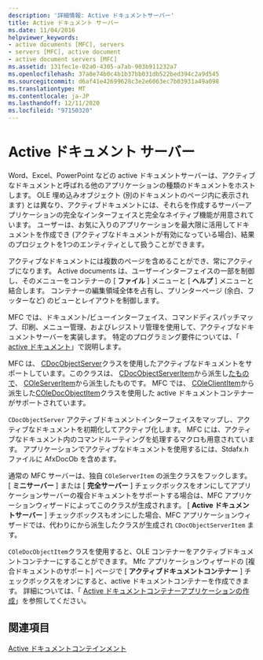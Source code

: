 ```yaml
---
description: '詳細情報: Active ドキュメントサーバー'
title: Active ドキュメント サーバー
ms.date: 11/04/2016
helpviewer_keywords:
- active documents [MFC], servers
- servers [MFC], active document
- active document servers [MFC]
ms.assetid: 131fec1e-02a0-4305-a7ab-903b911232a7
ms.openlocfilehash: 37a8e74b0c4b1b37bb031db522bed394c2a9d545
ms.sourcegitcommit: d6af41e42699628c3e2e6063ec7b03931a49a098
ms.translationtype: MT
ms.contentlocale: ja-JP
ms.lasthandoff: 12/11/2020
ms.locfileid: "97150320"
---
```

# <a name="active-document-servers"></a>Active ドキュメント サーバー

Word、Excel、PowerPoint などの active ドキュメントサーバーは、アクティブなドキュメントと呼ばれる他のアプリケーションの種類のドキュメントをホストします。 OLE 埋め込みオブジェクト (別のドキュメントのページ内に表示されます) とは異なり、アクティブドキュメントには、それらを作成するサーバーアプリケーションの完全なインターフェイスと完全なネイティブ機能が用意されています。 ユーザーは、お気に入りのアプリケーションを最大限に活用してドキュメントを作成でき (アクティブなドキュメントが有効になっている場合)、結果のプロジェクトを1つのエンティティとして扱うことができます。

アクティブなドキュメントには複数のページを含めることができ、常にアクティブになります。 Active documents は、ユーザーインターフェイスの一部を制御し、そのメニューをコンテナーの [ **ファイル** ] メニューと [ **ヘルプ** ] メニューと結合します。 コンテナーの編集領域全体を占有し、プリンターページ (余白、フッターなど) のビューとレイアウトを制御します。

MFC では、ドキュメント/ビューインターフェイス、コマンドディスパッチマップ、印刷、メニュー管理、およびレジストリ管理を使用して、アクティブなドキュメントサーバーを実装します。 特定のプログラミング要件については、「 [active ドキュメント](active-documents.md)」で説明します。

MFC は、 [CDocObjectServer](reference/cdocobjectserver-class.md)クラスを使用したアクティブなドキュメントをサポートしています。このクラスは、 [CDocObjectServerItem](reference/cdocobjectserveritem-class.md)から派生し[たもので](reference/ccmdtarget-class.md)、 [COleServerItem](reference/coleserveritem-class.md)から派生したものです。 MFC では、 [COleClientItem](reference/coleclientitem-class.md)から派生した[COleDocObjectItem](reference/coledocobjectitem-class.md)クラスを使用した active ドキュメントコンテナーがサポートされています。

`CDocObjectServer` アクティブドキュメントインターフェイスをマップし、アクティブなドキュメントを初期化してアクティブ化します。 MFC には、アクティブなドキュメント内のコマンドルーティングを処理するマクロも用意されています。 アプリケーションでアクティブなドキュメントを使用するには、Stdafx.h ファイルに AfxDocOb を含めます。

通常の MFC サーバーは、独自 `COleServerItem` の派生クラスをフックします。 [ **ミニサーバー** ] または [ **完全サーバー** ] チェックボックスをオンにしてアプリケーションサーバーの複合ドキュメントをサポートする場合は、MFC アプリケーションウィザードによってこのクラスが生成されます。 [ **Active ドキュメントサーバー** ] チェックボックスもオンにした場合、MFC アプリケーションウィザードでは、代わりにから派生したクラスが生成され `CDocObjectServerItem` ます。

`COleDocObjectItem`クラスを使用すると、OLE コンテナーをアクティブドキュメントコンテナーにすることができます。 Mfc アプリケーションウィザードの [複合ドキュメントのサポート] ページで [ **アクティブドキュメントコンテナー** ] チェックボックスをオンにすると、active ドキュメントコンテナーを作成できます。 詳細については、「 [Active ドキュメントコンテナーアプリケーションの作成](creating-an-active-document-container-application.md)」を参照してください。

## <a name="see-also"></a>関連項目

[Active ドキュメントコンテインメント](active-document-containment.md)
